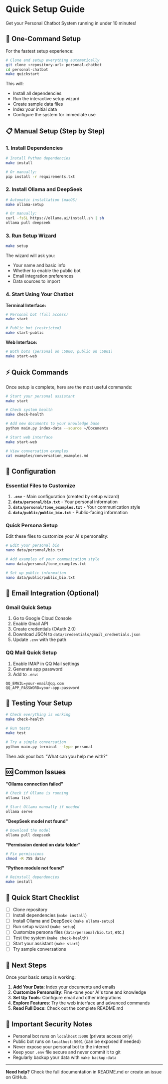 # Quick Setup Guide

Get your Personal Chatbot System running in under 10 minutes!

## 🚀 One-Command Setup

For the fastest setup experience:

```bash
# Clone and setup everything automatically
git clone <repository-url> personal-chatbot
cd personal-chatbot
make quickstart
```

This will:
- Install all dependencies
- Run the interactive setup wizard  
- Create sample data files
- Index your initial data
- Configure the system for immediate use

## 📋 Manual Setup (Step by Step)

### 1. Install Dependencies
```bash
# Install Python dependencies
make install

# Or manually:
pip install -r requirements.txt
```

### 2. Install Ollama and DeepSeek
```bash
# Automatic installation (macOS)
make ollama-setup

# Or manually:
curl -fsSL https://ollama.ai/install.sh | sh
ollama pull deepseek
```

### 3. Run Setup Wizard
```bash
make setup
```

The wizard will ask you:
- Your name and basic info
- Whether to enable the public bot
- Email integration preferences  
- Data sources to import

### 4. Start Using Your Chatbot

**Terminal Interface:**
```bash
# Personal bot (full access)
make start

# Public bot (restricted)  
make start-public
```

**Web Interface:**
```bash
# Both bots (personal on :5000, public on :5001)
make start-web
```

## ⚡ Quick Commands

Once setup is complete, here are the most useful commands:

```bash
# Start your personal assistant
make start

# Check system health
make check-health  

# Add new documents to your knowledge base
python main.py index-data --source ~/Documents

# Start web interface
make start-web

# View conversation examples
cat examples/conversation_examples.md
```

## 🔧 Configuration

### Essential Files to Customize

1. **`.env`** - Main configuration (created by setup wizard)
2. **`data/personal/bio.txt`** - Your personal information  
3. **`data/personal/tone_examples.txt`** - Your communication style
4. **`data/public/public_bio.txt`** - Public-facing information

### Quick Persona Setup

Edit these files to customize your AI's personality:

```bash
# Edit your personal bio
nano data/personal/bio.txt

# Add examples of your communication style  
nano data/personal/tone_examples.txt

# Set up public information
nano data/public/public_bio.txt
```

## 📧 Email Integration (Optional)

### Gmail Quick Setup
1. Go to Google Cloud Console
2. Enable Gmail API
3. Create credentials (OAuth 2.0)
4. Download JSON to `data/credentials/gmail_credentials.json`
5. Update `.env` with the path

### QQ Mail Quick Setup  
1. Enable IMAP in QQ Mail settings
2. Generate app password
3. Add to `.env`:
```env
QQ_EMAIL=your-email@qq.com
QQ_APP_PASSWORD=your-app-password
```

## 🧪 Testing Your Setup

```bash
# Check everything is working
make check-health

# Run tests
make test

# Try a simple conversation
python main.py terminal --type personal
```

Then ask your bot: "What can you help me with?"

## 🆘 Common Issues

**"Ollama connection failed"**
```bash
# Check if Ollama is running
ollama list

# Start Ollama manually if needed
ollama serve
```

**"DeepSeek model not found"**
```bash
# Download the model
ollama pull deepseek
```

**"Permission denied on data folder"**
```bash
# Fix permissions
chmod -R 755 data/
```

**"Python module not found"**
```bash
# Reinstall dependencies
make install
```

## 📱 Quick Start Checklist

- [ ] Clone repository
- [ ] Install dependencies (`make install`)
- [ ] Install Ollama and DeepSeek (`make ollama-setup`)
- [ ] Run setup wizard (`make setup`)
- [ ] Customize persona files (`data/personal/bio.txt`, etc.)
- [ ] Test the system (`make check-health`)
- [ ] Start your assistant (`make start`)
- [ ] Try sample conversations

## 🎯 Next Steps

Once your basic setup is working:

1. **Add Your Data**: Index your documents and emails
2. **Customize Personality**: Fine-tune your AI's tone and knowledge
3. **Set Up Tools**: Configure email and other integrations
4. **Explore Features**: Try the web interface and advanced commands
5. **Read Full Docs**: Check out the complete README.md

## 🚨 Important Security Notes

- Personal bot runs on `localhost:5000` (private access only)
- Public bot runs on `localhost:5001` (can be exposed if needed)
- Never expose your personal bot to the internet
- Keep your `.env` file secure and never commit it to git
- Regularly backup your data with `make backup-data`

---

**Need help?** Check the full documentation in README.md or create an issue on GitHub. 